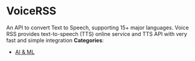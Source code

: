 # VoiceRSS


An API to convert Text to Speech, supporting 15+ major languages.  Voice RSS provides text-to-speech (TTS) online service and TTS API with very fast and simple integration
**Categories**:

- [AI & ML](https://github/awesome-apis/awesome-apis#ai-and-ml)



